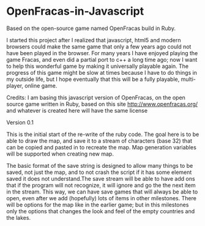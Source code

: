 OpenFracas-in-Javascript
========================

Based on the open-source game named OpenFracas build in Ruby.

I started this project after I realized that javascript, html5 and modern browsers could make the same game that only a few years ago could not have been played in the browser. For many years I have enjoyed playing the game Fracas, and even did a partial port to c++ a long time ago; now I want to help this wonderful game by making it universally playable again. The progress of this game might be slow at times because I have to do things in my outside life, but I hope eventually that this will be a fully playable, multi-player, online game.

Credits:
I am basing this javascript version of OpenFracas, on the open source game written in Ruby, based on this site
http://www.openfracas.org/ 
and whatever is created here will have the same license 

Version 0.1

This is the initial start of the re-write of the ruby code. The goal here is to be able to draw the map, and save it to a stream of characters (base 32) that can be copied and pasted in to recreate the map. Map generation variables will be supported when creating new map.

The basic format of the save string is designed to allow many things to be saved, not just the map, and to not crash the script if it has some element saved it does not understand.The save stream will be able to have add ons that if the program will not recognize, it will ignore and go the the next item in the stream. This way, we can have save games that will always be able to open, even after we add (hopefully) lots of items in other milestones. There will be options for the map like in the earlier game; but in this milestones only the options that changes the look and feel of the empty countries and the lakes.

